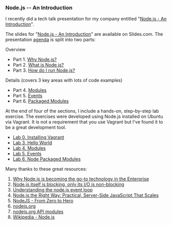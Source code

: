 ### Node.js -- An Introduction

I recently did a tech talk presentation for my company entitled "[Node.js - An Introduction](http://slides.com/rkiel/node-js-intro#/)".

The slides for "[Node.js - An Introduction](http://slides.com/rkiel/node-js-intro#/)" are available on Slides.com.
The presentation [agenda](http://slides.com/rkiel/node-js-intro#/2) is split into two parts:

Overview

* Part 1. [Why Node.js?](http://slides.com/rkiel/node-js-intro#/4)
* Part 2. [What is Node.js?](http://slides.com/rkiel/node-js-intro#/12)
* Part 3. [How do I run Node.js?](http://slides.com/rkiel/node-js-intro#/17)

Details (covers 3 key areas with lots of code examples)

* Part 4. [Modules](http://slides.com/rkiel/node-js-intro#/22)
* Part 5. [Events](http://slides.com/rkiel/node-js-intro#/56)
* Part 6. [Packaged Modules](http://slides.com/rkiel/node-js-intro#/80)

At the end of four of the sections, I include a hands-on, step-by-step lab exercise.
The exercises were developed using Node.js installed on Ubuntu via Vagrant.
It is not a requirement that you use Vagrant but I've found it to be a great development tool.

* [Lab 0. Installing Vagrant](https://github.com/rkiel/node-intro/wiki/Lab-:-Installing-Vagrant)
* [Lab 3. Hello World](https://github.com/rkiel/node-intro/wiki/Lab--:--Hello-World)
* [Lab 4. Modules](https://github.com/rkiel/node-intro/wiki/Lab-:-Modules)
* [Lab 5. Events](https://github.com/rkiel/node-intro/wiki/Lab-:-Events)
* [Lab 6. Node Packaged Modules](https://github.com/rkiel/node-intro/wiki/Lab-:-npm)

Many thanks to these great resources: 

1. [Why Node.js is becoming the go-to technology in the Enterprise](http://www.nearform.com/nodecrunch/node-js-becoming-go-technology-enterprise#.VAHg5mRdUSg)
2. [Node.js itself is blocking, only its I/O is non-blocking](http://greenash.net.au/thoughts/2012/11/nodejs-itself-is-blocking-only-its-io-is-non-blocking/)
3. [Understanding the node.js event loop](http://blog.mixu.net/2011/02/01/understanding-the-node-js-event-loop/)
4. [Node.js the Right Way: Practical, Server-Side JavaScript That Scales](https://pragprog.com/book/jwnode/node-js-the-right-way)
5. [NodeJS - From Zero to Hero](http://johanndutoit.net/presentations/2013/05/node-meetup-intro-29-may-2013/)
6. [nodejs.org](http://nodejs.org/)
7. [nodejs.org API modules](http://nodejs.org/api/modules.html)
8. [Wikipedia - Node.js](http://en.wikipedia.org/wiki/Node.js)
